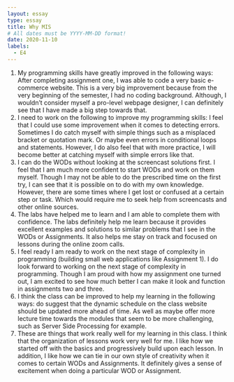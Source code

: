 ```yaml
---
layout: essay
type: essay
title: Why MIS
# All dates must be YYYY-MM-DD format!
date: 2020-11-10
labels:
  - E4
---
```


1. My programming skills have greatly improved in the following ways:
    After completing assignment one, I was able to code a very basic e-commerce website. This is a very big improvement because from the very beginning of the semester, I had no coding background. Although, I wouldn’t consider myself a pro-level webpage designer, I can definitely see that I have made a big step towards that. 
2. I need to work on the following to improve my programming skills:
    I feel that I could use some improvement when it comes to detecting errors. Sometimes I do catch myself with simple things such as a misplaced bracket or quotation mark. Or maybe even errors in conditional loops and statements. However, I do also feel that with more practice, I will become better at catching myself with simple errors like that. 
3. I can do the WODs without looking at the screencast solutions first.
    I feel that I am much more confident to start WODs and work on them myself. Though I may not be able to do the prescribed time on the first try, I can see that it is possible on to do with my own knowledge. However, there are some times where I get lost or confused at a certain step or task. Which would require me to seek help from screencasts and other online sources. 
4. The labs have helped me to learn and I am able to complete them with confidence.
    The labs definitely help me learn because it provides excellent examples and solutions to similar problems that I see in the WODs or Assignments. It also helps me stay on track and focused on lessons during the online zoom calls.
5. I feel ready I am ready to work on the next stage of complexity in programming (building small web applications like Assignment 1).
    I do look forward to working on the next stage of complexity in programming. Though I am proud with how my assignment one turned out, I am excited to see how much better I can make it look and function in assignments two and three. 
6. I think the class can be improved to help my learning in the following ways:
     do suggest that the dynamic schedule on the class website should be updated more ahead of time. As well as maybe offer more lecture time towards the modules that seem to be more challenging, such as Server Side Processing for example. 
7. These are things that work really well for my learning in this class.
    I think that the organization of lessons work very well for me. I like how we started off with the basics and progressively build upon each lesson. In addition, I like how we can tie in our own style of creativity when it comes to certain WODs and Assignments. It definitely gives a sense of excitement when doing a particular WOD or Assignment. 
